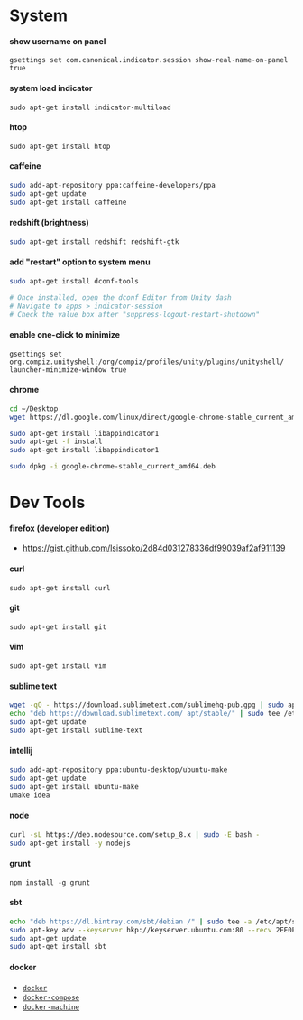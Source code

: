 
# System

#### show username on panel
`gsettings set com.canonical.indicator.session show-real-name-on-panel true`

#### system load indicator
`sudo apt-get install indicator-multiload`

#### htop
`sudo apt-get install htop`

#### caffeine
```sh
sudo add-apt-repository ppa:caffeine-developers/ppa
sudo apt-get update
sudo apt-get install caffeine
```

#### redshift (brightness)
```sh
sudo apt-get install redshift redshift-gtk
```

#### add "restart" option to system menu
```sh
sudo apt-get install dconf-tools

# Once installed, open the dconf Editor from Unity dash
# Navigate to apps > indicator-session
# Check the value box after "suppress-logout-restart-shutdown"
```

#### enable one-click to minimize
`gsettings set org.compiz.unityshell:/org/compiz/profiles/unity/plugins/unityshell/ launcher-minimize-window true`

#### chrome
```sh
cd ~/Desktop
wget https://dl.google.com/linux/direct/google-chrome-stable_current_amd64.deb

sudo apt-get install libappindicator1
sudo apt-get -f install
sudo apt-get install libappindicator1

sudo dpkg -i google-chrome-stable_current_amd64.deb
```

# Dev Tools

#### firefox (developer edition)
- https://gist.github.com/lsissoko/2d84d031278336df99039af2af911139

#### curl
`sudo apt-get install curl`

#### git
`sudo apt-get install git`

#### vim
`sudo apt-get install vim`

#### sublime text
```sh
wget -qO - https://download.sublimetext.com/sublimehq-pub.gpg | sudo apt-key add -
echo "deb https://download.sublimetext.com/ apt/stable/" | sudo tee /etc/apt/sources.list.d/sublime-text.list
sudo apt-get update
sudo apt-get install sublime-text
```

#### intellij
```sh
sudo add-apt-repository ppa:ubuntu-desktop/ubuntu-make
sudo apt-get update
sudo apt-get install ubuntu-make
umake idea
```

#### node
```sh
curl -sL https://deb.nodesource.com/setup_8.x | sudo -E bash -
sudo apt-get install -y nodejs
```

#### grunt
`npm install -g grunt`

#### sbt
```sh
echo "deb https://dl.bintray.com/sbt/debian /" | sudo tee -a /etc/apt/sources.list.d/sbt.list
sudo apt-key adv --keyserver hkp://keyserver.ubuntu.com:80 --recv 2EE0EA64E40A89B84B2DF73499E82A75642AC823
sudo apt-get update
sudo apt-get install sbt
```

#### docker
- [`docker`](https://www.digitalocean.com/community/tutorials/how-to-install-and-use-docker-on-ubuntu-16-04)
- [`docker-compose`](https://www.digitalocean.com/community/tutorials/how-to-install-docker-compose-on-ubuntu-16-04)
- [`docker-machine`](https://docs.docker.com/machine/install-machine/#installing-machine-directly)
